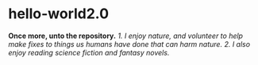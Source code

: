 # hello-world2.0
**Once more, unto the repository.** 
*1. I enjoy nature, and volunteer to help make fixes to things us humans have done that can harm nature.*
*2. I also enjoy reading science fiction and fantasy novels.*
